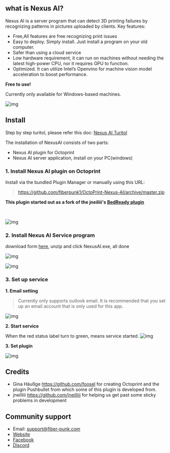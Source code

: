 ## what is Nexus AI?
Nexus AI is a server program that can detect 3D printing failures by recognizing patterns in pictures uploaded by clients. 
Key features: 
- Free,All features are free recognizing print issues
- Easy to deploy.  Simply install. Just install a program on your old computer.
- Safer than using a cloud service
- Low hardware requirement, it can run on machines without needing the latest high-power CPU, nor it requires GPU to function. 
- Optimized. It can utilize Intel’s Openvino for machine vision model acceleration to boost performance. 

**Free to use!**

Currently only available for Windows-based machines.

![img](./imgs/Octoscreen-2.jpg)

## Install

Step by step turitol, please refer this doc: [Nexus AI Turitol](https://docs.google.com/presentation/d/17tiNloVBMYsRRr2qnuSZILDhk4pYkyATVpw55qvDMcA/edit?usp=sharing)

The installation of NexusAI consists of two parts:
- Nexus AI plugin for Octoprint
- Nexus AI server application, install on your PC(windows)

### 1. Install Nexus AI plugin on Octoprint

Install via the bundled Plugin Manager or manually using this URL:

> https://github.com/fiberpunk1/OctoPrint-Nexus-AI/archive/master.zip

**This plugin started out as a fork of the jneiliii's [BedReady plugin](https://github.com/jneilliii/OctoPrint-BedReady)**

<br>

![img](./imgs/Octoprint-6.jpg)

### 2. Install Nexus AI Service program

download form [here](https://drive.google.com/file/d/1PuoOLkhwPbPDAeVXG8BuHC9-paiJIuUN/view?usp=sharing), unzip and click NexusAI.exe, all done

![img](./imgs/NexusAI-1.jpg)

![img](./imgs/Octoprint-5.jpg)


### 3. Set up service

**1. Email setting**

>Currently only supports outlook email.
>It is recommended that you set up an email account that is only used for this app.

![img](./imgs/Octoprint-3.jpg)

**2. Start service**

When the red status label turn to green, means service started.
![img](./imgs/Octoscreen-3.jpg)

**3. Set plugin**

![img](./imgs/Octoscreen-4.jpg)

## Credits
- Gina Häußge https://github.com/foosel for creating Octoprint and the plugin Pushbullet from which some of this plugin is developed from.
- jneilliii https://github.com/jneilliii for helping us get past some sticky problems in development


## Community support

- Email: support@fiber-punk.com
- [Website](https://fiber-punk.com/)
- [Facebook](https://www.facebook.com/Fiberpunk-103588222263591)
- [Discord](https://discord.gg/VNNFrfhsbN)

